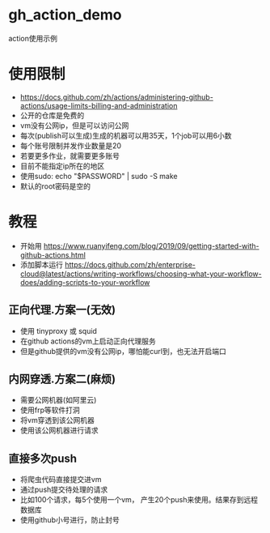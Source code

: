 # gh_action_demo
action使用示例


# 使用限制 
+ https://docs.github.com/zh/actions/administering-github-actions/usage-limits-billing-and-administration
+ 公开的仓库是免费的
+ vm没有公网ip，但是可以访问公网
+ 每次(publish可以生成)生成的机器可以用35天，1个job可以用6小数
+ 每个账号限制并发作业数量是20
+ 若要更多作业，就需要更多账号
+ 目前不能指定ip所在的地区
+ 使用sudo:  echo "$PASSWORD" | sudo -S make
+ 默认的root密码是空的


# 教程 
+ 开始用 https://www.ruanyifeng.com/blog/2019/09/getting-started-with-github-actions.html
+ 添加脚本运行 https://docs.github.com/zh/enterprise-cloud@latest/actions/writing-workflows/choosing-what-your-workflow-does/adding-scripts-to-your-workflow



## 正向代理.方案一(无效)
+ 使用 tinyproxy 或 squid
+ 在github actions的vm上启动正向代理服务
+ 但是github提供的vm没有公网ip，哪怕能curl到，也无法开启端口

## 内网穿透.方案二(麻烦)
+ 需要公网机器(如阿里云)
+ 使用frp等软件打洞
+ 将vm穿透到该公网机器
+ 使用该公网机器进行请求

## 直接多次push
+ 将爬虫代码直接提交进vm
+ 通过push提交待处理的请求
+ 比如100个请求，每5个使用一个vm， 产生20个push来使用。结果存到远程数据库
+ 使用github小号进行，防止封号



